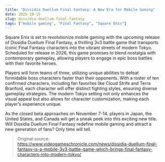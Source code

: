 ```yaml
---
title: "Dissidia Duellum Final Fantasy: A New Era for Mobile Gaming"
date: 2025-10-15
slug: dissidia-duellum-final-fantasy
tags: ["mobile gaming", "Final Fantasy", "Square Enix"]
---
```


Square Enix is set to revolutionize mobile gaming with the upcoming release of Dissidia Duellum Final Fantasy, a thrilling 3v3 battle game that transports iconic Final Fantasy characters into the vibrant streets of modern Tokyo. Scheduled for release in 2026, this game promises to blend nostalgia with contemporary gameplay, allowing players to engage in epic boss battles with their favorite heroes.

Players will form teams of three, utilizing unique abilities to defeat formidable boss characters faster than their opponents. With a roster of ten confirmed characters, including fan favorites like Cloud Strife and Terra Branford, each character will offer distinct fighting styles, ensuring diverse gameplay strategies. The modern Tokyo setting not only enhances the visual appeal but also allows for character customization, making each player's experience unique.

As the closed beta approaches on November 7-14, players in Japan, the United States, and Canada will get a sneak peek into this exciting new title. Will Dissidia Duellum Final Fantasy redefine mobile gaming and attract a new generation of fans? Only time will tell.
> Original source: https://www.videogameschronicle.com/news/dissidia-duellum-final-fantasy-is-a-mobile-3v3-battle-game-which-brings-final-fantasy-characters-into-modern-tokyo/